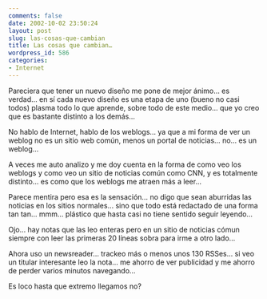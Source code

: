 ```yaml
---
comments: false
date: 2002-10-02 23:50:24
layout: post
slug: las-cosas-que-cambian
title: Las cosas que cambian…
wordpress_id: 586
categories:
- Internet
---
```


Pareciera que tener un nuevo diseño me pone de mejor ánimo… es verdad… en sí cada nuevo diseño es una etapa de uno (bueno no casi todos) plasma todo lo que aprende, sobre todo de este medio… que yo creo que es bastante distinto a los demás…





No hablo de Internet, hablo de los weblogs… ya que a mi forma de ver un weblog no es un sitio web común, menos un portal de noticias… no… es un weblog…





A veces me auto analizo y me doy cuenta en la forma de como veo los weblogs y como veo un sitio de noticias común como CNN, y es totalmente distinto… es como que los weblogs me atraen más a leer… 





Parece mentira pero esa es la sensación… no digo que sean aburridas las noticias en los sitios normales… sino que todo está redactado de una forma tan tan… mmm… plástico que hasta casi no tiene sentido seguir leyendo…





Ojo… hay notas que las leo enteras pero en un sitio de noticias cómun siempre con leer las primeras 20 líneas sobra para irme a otro lado…





Ahora uso un newsreader… trackeo más o menos unos 130 RSSes… si veo un titular interesante leo la nota… me ahorro de ver publicidad y me ahorro de perder varios minutos navegando…





Es loco hasta que extremo llegamos no?




 
